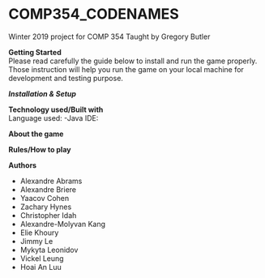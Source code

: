 # COMP354_CODENAMES
Winter 2019 project for COMP 354
Taught by Gregory Butler

**Getting Started**  
Please read carefully the guide below to install and run the game properly. Those instruction will help you run the game on your local machine for development and testing purpose.

***Installation & Setup***  

**Technology used/Built with**  
Language used: -Java
IDE: 


**About the game**  



**Rules/How to play**  




**Authors**  
* Alexandre	Abrams
* Alexandre	Briere
* Yaacov	Cohen
* Zachary	Hynes
* Christopher	Idah
* Alexandre-Molyvan	Kang
* Elie	Khoury
* Jimmy	Le
* Mykyta	Leonidov
* Vickel	Leung
* Hoai An	Luu
